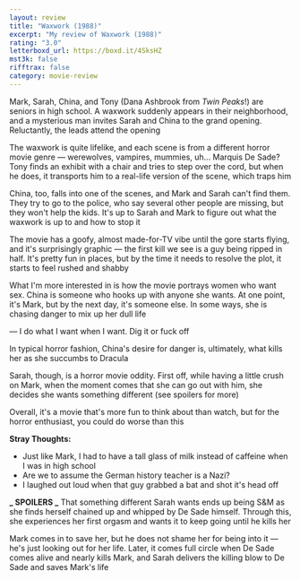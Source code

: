 ```yaml
---
layout: review
title: "Waxwork (1988)"
excerpt: "My review of Waxwork (1988)"
rating: "3.0"
letterboxd_url: https://boxd.it/4SksHZ
mst3k: false
rifftrax: false
category: movie-review
---
```


Mark, Sarah, China, and Tony (Dana Ashbrook from<i> Twin Peaks</i>!) are seniors in high school. A waxwork suddenly appears in their neighborhood, and a mysterious man invites Sarah and China to the grand opening. Reluctantly, the leads attend the opening

The waxwork is quite lifelike, and each scene is from a different horror movie genre — werewolves, vampires, mummies, uh... Marquis De Sade? Tony finds an exhibit with a chair and tries to step over the cord, but when he does, it transports him to a real-life version of the scene, which traps him

China, too, falls into one of the scenes, and Mark and Sarah can't find them. They try to go to the police, who say several other people are missing, but they won't help the kids. It's up to Sarah and Mark to figure out what the waxwork is up to and how to stop it

The movie has a goofy, almost made-for-TV vibe until the gore starts flying, and it's surprisingly graphic — the first kill we see is a guy being ripped in half. It's pretty fun in places, but by the time it needs to resolve the plot, it starts to feel rushed and shabby

What I'm more interested in is how the movie portrays women who want sex. China is someone who hooks up with anyone she wants. At one point, it's Mark, but by the next day, it's someone else. In some ways, she is chasing danger to mix up her dull life

— I do what I want when I want. Dig it or fuck off

In typical horror fashion, China's desire for danger is, ultimately, what kills her as she succumbs to Dracula

Sarah, though, is a horror movie oddity. First off, while having a little crush on Mark, when the moment comes that she can go out with him, she decides she wants something different (see spoilers for more)

Overall, it's a movie that's more fun to think about than watch, but for the horror enthusiast, you could do worse than this

<b>Stray Thoughts:</b>

- Just like Mark, I had to have a tall glass of milk instead of caffeine when I was in high school
- Are we to assume the German history teacher is a Nazi?
- I laughed out loud when that guy grabbed a bat and shot it's head off

<b>**_ SPOILERS _**</b>
That something different Sarah wants ends up being S&M as she finds herself chained up and whipped by De Sade himself. Through this, she experiences her first orgasm and wants it to keep going until he kills her

Mark comes in to save her, but he does not shame her for being into it — he's just looking out for her life. Later, it comes full circle when De Sade comes alive and nearly kills Mark, and Sarah delivers the killing blow to De Sade and saves Mark's life
